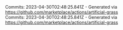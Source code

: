 Commits: 2023-04-30T02:48:25.841Z - Generated via https://github.com/marketplace/actions/artificial-grass
<br>
Commits: 2023-04-30T02:48:25.841Z - Generated via https://github.com/marketplace/actions/artificial-grass
<br>
